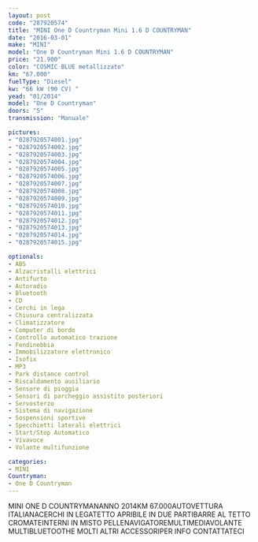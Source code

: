 ```yaml
---
layout: post
code: "287920574"
title: "MINI One D Countryman Mini 1.6 D COUNTRYMAN"
date: "2016-03-01"
make: "MINI"
model: "One D Countryman Mini 1.6 D COUNTRYMAN"
price: "21.900"
color: "COSMIC BLUE metallizzato"
km: "67.000"
fuelType: "Diesel"
kw: "66 kW (90 CV) "
yead: "01/2014"
model: "One D Countryman"
doors: "5"
transmission: "Manuale"

pictures:
- "0287920574001.jpg"
- "0287920574002.jpg"
- "0287920574003.jpg"
- "0287920574004.jpg"
- "0287920574005.jpg"
- "0287920574006.jpg"
- "0287920574007.jpg"
- "0287920574008.jpg"
- "0287920574009.jpg"
- "0287920574010.jpg"
- "0287920574011.jpg"
- "0287920574012.jpg"
- "0287920574013.jpg"
- "0287920574014.jpg"
- "0287920574015.jpg"

optionals:
- ABS
- Alzacristalli elettrici
- Antifurto
- Autoradio
- Bluetooth
- CD
- Cerchi in lega
- Chiusura centralizzata
- Climatizzatore
- Computer di bordo
- Controllo automatico trazione
- Fendinebbia
- Immobilizzatore elettronico
- Isofix
- MP3
- Park distance control
- Riscaldamento ausiliario
- Sensore di pioggia
- Sensori di parcheggio assistito posteriori
- Servosterzo
- Sistema di navigazione
- Sospensioni sportive
- Specchietti laterali elettrici
- Start/Stop Automatico
- Vivavoce
- Volante multifunzione

categories:
- MINI
Countryman:
- One D Countryman
---
```

MINI ONE D COUNTRYMANANNO 2014KM 67.000AUTOVETTURA ITALIANACERCHI IN LEGATETTO APRIBILE IN DUE PARTIBARRE AL TETTO CROMATEINTERNI IN MISTO PELLENAVIGATOREMULTIMEDIAVOLANTE MULTIBLUETOOTHE MOLTI ALTRI ACCESSORIPER INFO CONTATTATECI